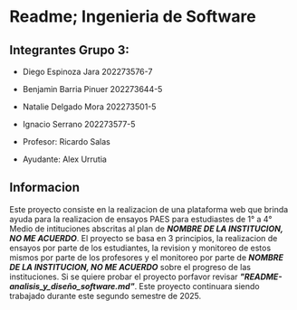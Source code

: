 # Readme; Ingenieria de Software

## Integrantes Grupo 3: <br>
* Diego Espinoza Jara 202273576-7 <br>
* Benjamin Barria Pinuer 202273644-5 <br>
* Natalie Delgado Mora 202273501-5 <br>
* Ignacio Serrano 202273577-5 <br>

* Profesor: Ricardo Salas <br>
* Ayudante: Alex Urrutia <br>
## Informacion <br>
Este proyecto consiste en la realizacion de una plataforma web que brinda ayuda para la realizacion de ensayos PAES para estudiastes de 1° a 4° Medio de intituciones abscritas al plan de **_NOMBRE DE LA INSTITUCION, NO ME ACUERDO_**. El proyecto se basa en 3 principios, la realizacion de ensayos por parte de los estudiantes, la revision y monitoreo de estos mismos por parte de los profesores y el monitoreo por parte de **_NOMBRE DE LA INSTITUCION, NO ME ACUERDO_** sobre el progreso de las instituciones. Si se quiere probar el proyecto porfavor revisar **_"README-analisis_y_diseño_software.md"_**. Este proyecto continuara siendo trabajado durante este segundo semestre de 2025.
